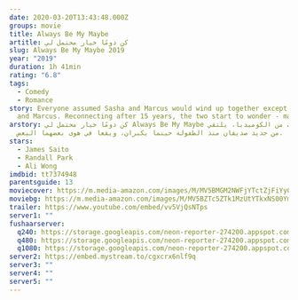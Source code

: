 ```yaml
---
date: 2020-03-20T13:43:48.000Z
groups: movie
title: Always Be My Maybe
artitle: كن دومًا خيار محتمل لي
slug: Always Be My Maybe 2019
year: "2019"
duration: 1h 41min
rating: "6.8"
tags:
  - Comedy
  - Romance
story: Everyone assumed Sasha and Marcus would wind up together except for Sasha
  and Marcus. Reconnecting after 15 years, the two start to wonder - maybe?
arstory: كن دومًا خيار محتمل لي Always Be My Maybe في قالب من الكوميديا، يلتقي
  من جديد صديقان منذ الطفولة حينما يكبران، ويقعا في هوى بعضهما البعض.
stars:
  - James Saito
  - Randall Park
  - Ali Wong
imdbid: tt7374948
parentsguide: 13
moviecover: https://m.media-amazon.com/images/M/MV5BMGM2NWFjYTctZjFiYy00YzIxLThhY2QtY2UxZTNmNjdjZTU0XkEyXkFqcGdeQXVyMTkxNjUyNQ@@._V1_SY1000_CR0,0,674,1000_AL_.jpg
moviebg: https://m.media-amazon.com/images/M/MV5BZTc5ZTk1MzUtYTkxNS00YmE2LTgzMzctOTY5NmViYzU0ODJkXkEyXkFqcGdeQXVyODEwMTc2ODQ@._V1_SX1777_CR0,0,1777,809_AL_.jpg
trailer: https://www.youtube.com/embed/vv5VjQsNTps
server1: ""
fushaarserver:
  q240: https://storage.googleapis.com/neon-reporter-274200.appspot.com/fushaar/media/26145/26145-240p.mp4
  q480: https://storage.googleapis.com/neon-reporter-274200.appspot.com/fushaar/media/26145/26145-480p.mp4
  q1080: https://storage.googleapis.com/neon-reporter-274200.appspot.com/fushaar/media/26145/26145.mp4
server2: https://embed.mystream.to/cgxcrx6nlf9q
server3: ""
server4: ""
server5: ""
---
```

